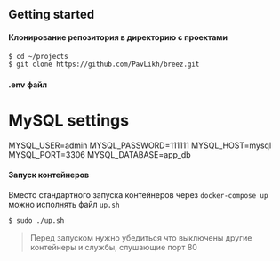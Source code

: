 ## Getting started

#### Клонирование репозитория в директорию с проектами

```bash
$ cd ~/projects
$ git clone https://github.com/PavLikh/breez.git
```

####  .env файл

# MySQL settings
MYSQL_USER=admin
MYSQL_PASSWORD=111111
MYSQL_HOST=mysql
MYSQL_PORT=3306
MYSQL_DATABASE=app_db

#### Запуск контейнеров

Вместо стандартного запуска контейнеров через ```docker-compose up``` можно исполнять файл ```up.sh```

```bash
$ sudo ./up.sh
```

> Перед запуском нужно убедиться что выключены другие контейнеры и службы, слушающие порт 80
